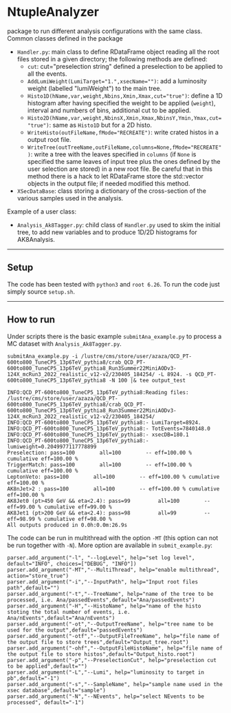 NtupleAnalyzer
====================================
package to run different analysis configurations with the same class. Common classes defined in the package 
- `Handler.py`: main class to define RDataFrame object reading all the root files stored in a given directory; the following methods are defined:
	- `cut`: cut="preselection string" defined a preselection to be applied to all the events.
	- `AddLumiWeight(LumiTarget="1.",xsecName="")`: add a luminosity weight (labelled "lumiWeight") to the main tree.
	- `Histo1D(hName,var,weight,Nbins,Xmin,Xmax,cut="true")`: define a 1D histogram after having specified the weight to be applied (`weight`), interval and numbers of bins, additional cut to be applied.
	- `Histo2D(hName,var,weight,NbinsX,Xmin,Xmax,NbinsY,Ymin,Ymax,cut="true")`: same as `Histo1D` but for a 2D histo.
	- `WriteHisto(outFileName,fMode="RECREATE")`: write crated histos in a output root file.
	- `WriteTree(outTreeName,outFileName,columns=None,fMode="RECREATE")`: write a tree with the leaves specified in `columns` (if `None` is specified the same leaves of input tree plus the ones defined by the user selection are stored) in a new root file. Be careful that in this method there is a hack to let RDataFrame store the std::vector<string> objects in the output file; if needed modified this method.
- `XSecDataBase`: class storing a dictionary of the cross-section of the various samples used in the analysis.

Example of a user class:
- `Analysis_Ak8Tagger.py`: child class of `Handler.py` used to skim the initial tree, to add new variables and to produce 1D/2D histograms for AK8Analysis.

------------------------------------
Setup
------------------------------------

The code has been tested with `python3` and `root 6.26`. To run the code just simply source `setup.sh`.


------------------------------------
How to run
------------------------------------
Under scripts there is the basic example `submitAna_example.py` to process a MC dataset with `Analysis_Ak8Tagger.py`. 

```
submitAna_example.py -i /lustre/cms/store/user/azaza/QCD_PT-600to800_TuneCP5_13p6TeV_pythia8/crab_QCD_PT-600to800_TuneCP5_13p6TeV_pythia8_Run3Summer22MiniAODv3-124X_mcRun3_2022_realistic_v12-v2/230405_184254/ -L 8924. -s QCD_PT-600to800_TuneCP5_13p6TeV_pythia8 -N 100 |& tee output_test

INFO:QCD_PT-600to800_TuneCP5_13p6TeV_pythia8:Reading files: /lustre/cms/store/user/azaza/QCD_PT-600to800_TuneCP5_13p6TeV_pythia8/crab_QCD_PT-600to800_TuneCP5_13p6TeV_pythia8_Run3Summer22MiniAODv3-124X_mcRun3_2022_realistic_v12-v2/230405_184254/
INFO:QCD_PT-600to800_TuneCP5_13p6TeV_pythia8:- LumiTarget=8924.
INFO:QCD_PT-600to800_TuneCP5_13p6TeV_pythia8:- TotEvents=7840148.0
INFO:QCD_PT-600to800_TuneCP5_13p6TeV_pythia8:- xsecDB=180.1
INFO:QCD_PT-600to800_TuneCP5_13p6TeV_pythia8:- lumiweight=0.2049977117778899
Preselection: pass=100        all=100        -- eff=100.00 % cumulative eff=100.00 %
TriggerMatch: pass=100        all=100        -- eff=100.00 % cumulative eff=100.00 %
LeptonVeto: pass=100        all=100        -- eff=100.00 % cumulative eff=100.00 %
AK8nJet>2 : pass=100        all=100        -- eff=100.00 % cumulative eff=100.00 %
AK8Jet0 (pt>450 GeV && eta<2.4): pass=99         all=100        -- eff=99.00 % cumulative eff=99.00 %
AK8Jet1 (pt>200 GeV && eta<2.4): pass=98         all=99         -- eff=98.99 % cumulative eff=98.00 %
All outputs produced in 0.0h:0.0m:26.9s
```

The code can be run in multithread with the option `-MT` (this option can not be run together with `-N`). More option are available in `submit_example.py`:
```
parser.add_argument("-l", "--logLevel", help="set log level", default="INFO", choices=["DEBUG", "INFO"])
parser.add_argument("-MT","--MultiThread", help="enable multithread", action="store_true")
parser.add_argument("-i","--InputPath", help="Input root files path",default="")
parser.add_argument("-t","--TreeName", help="name of the tree to be processed, i.e. Ana/passedEvents",default="Ana/passedEvents")
parser.add_argument("-H","--HistoName", help="name of the histo stoting the total number of events, i.e. Ana/nEvents",default="Ana/nEvents")
parser.add_argument("-ot","--OutputTreeName", help="tree name to be used for the output",default="passedEvents")
parser.add_argument("-otf","--OutputFileTreeName", help="file name of the output file to store trees",default="Output_tree.root")
parser.add_argument("-ohf","--OutputFileHistoName", help="file name of the output file to store histos",default="Output_histo.root")
parser.add_argument("-p","--PreselectionCut", help="preselection cut to be applied",default="")
parser.add_argument("-L","--Lumi", help="luminosity to target in pb",default="-1")
parser.add_argument("-s","--SampleName", help="sample name used in the xsec database",default="sample")
parser.add_argument("-N","--NEvents", help="select NEvents to be processed", default="-1")
```
